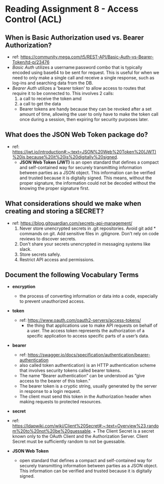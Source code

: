 # **Reading Assignment 8 - Access Control (ACL)**

## When is Basic Authorization used vs. Bearer Authorization?
 + ref: https://community.mega.com/t5/REST-API/Basic-Auth-vs-Bearer-Token/td-p/23476
  + *Basic Auth* utilizes a username:password combo that is typically encoded using base64 to be sent for request. This is useful for when we need to only make a single call and receive a single response, such as log-ins and searching data from the DB.
  + *Bearer Auth* utilizes a 'bearer token' to allow access to routes that require it to be connected to. This involves 2 calls:
    1.  a call to receive the token amd
    2.  a call to get the data
    + Bearer tokens are handy because they can be revoked after a set amount of time, allowing the user to only have to make the token call once during a session, then expiring for security purposes later.
 
## What does the JSON Web Token package do?
  + ref: https://jwt.io/introduction#:~:text=JSON%20Web%20Token%20(JWT)%20is,because%20it%20is%20digitally%20signed.
    + **JSON Web Token (JWT)** is an open standard that defines a compact and self-contained way for securely transmitting information between parties as a JSON object. This information can be verified and trusted because it is digitally signed. This means, without the proper signature, the information could not be decoded without the knowing the proper signature first.

## What considerations should we make when creating and storing a SECRET?
  + ref: https://blog.gitguardian.com/secrets-api-management/
    1. Never store unencrypted secrets in .git repositories. Avoid git add * commands on git. Add sensitive files in .gitignore. Don't rely on code reviews to discover secrets.
    2. Don't share your secrets unencrypted in messaging systems like slack.
    3. Store secrets safely.
    4. Restrict API access and permissions.

## Document the following Vocabulary Terms
  + **encryption**
    + the process of converting information or data into a code, especially to prevent unauthorized access.
  + **token**
    + ref: https://www.oauth.com/oauth2-servers/access-tokens/
      +  the thing that applications use to make API requests on behalf of a user. The access token represents the authorization of a specific application to access specific parts of a user’s data.
  + **bearer**
    + ref: https://swagger.io/docs/specification/authentication/bearer-authentication
    + also called token authentication) is an HTTP authentication scheme that involves security tokens called bearer tokens. 
    + The name “Bearer authentication” can be understood as “give access to the bearer of this token.” 
    + The bearer token is a cryptic string, usually generated by the server in response to a login request. 
    + The client must send this token in the Authorization header when making requests to protected resources.
 
  + **secret**
   + ref: https://ldapwiki.com/wiki/Client%20Secret#:~:text=Overview%23,random%20to%20not%20be%20guessable.
    +  The Client Secret is a secret known only to the OAuth Client and the Authorization Server. Client Secret must be sufficiently random to not be guessable.
   
  + **JSON Web Token**
    + open standard that defines a compact and self-contained way for securely transmitting information between parties as a JSON object. This information can be verified and trusted because it is digitally signed.
